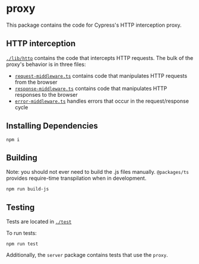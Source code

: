 # proxy

This package contains the code for Cypress's HTTP interception proxy.

## HTTP interception

[`./lib/http`](./lib/http) contains the code that intercepts HTTP requests. The bulk of the proxy's behavior is in three files:

* [`request-middleware.ts`](./lib/http/request-middleware.ts) contains code that manipulates HTTP requests from the browser
* [`response-middleware.ts`](./lib/http/responseest-middleware.ts) contains code that manipulates HTTP responses to the browser
* [`error-middleware.ts`](./lib/http/responseest-middleware.ts) handles errors that occur in the request/response cycle

## Installing Dependencies

```shell
npm i
```

## Building

Note: you should not ever need to build the .js files manually. `@packages/ts` provides require-time transpilation when in development.

```shell
npm run build-js
```

## Testing

Tests are located in [`./test`](./test)

To run tests:

```shell
npm run test
```

Additionally, the `server` package contains tests that use the `proxy`.
